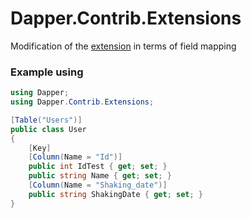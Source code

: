 # Dapper.Contrib.Extensions
Modification of the [extension](https://github.com/DapperLib/Dapper.Contrib/blob/main/src/Dapper.Contrib/SqlMapperExtensions.cs) in terms of field mapping
### Example using
```csharp
using Dapper;
using Dapper.Contrib.Extensions;

[Table("Users")]
public class User
{
    [Key]
    [Column(Name = "Id")]
    public int IdTest { get; set; }    
    public string Name { get; set; }
    [Column(Name = "Shaking_date")]
    public string ShakingDate { get; set; }
}     
```